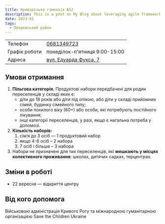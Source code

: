 ```yaml
---
title: Криворізька гімназія №52
description: This is a post on My Blog about leveraging agile frameworks.
date: 2023-01
tags:
  - Покровський район
---
```


<div class="centers--block">

|   |   |
|---|---|
| Телефон  | <a href="tel:0681349723">0681349723</a>   |
|Графік роботи   |  понеділок-п'ятниця 9:00-15:00 |
|Адреса | [вул. Едуарда Фукса, 7](https://goo.gl/maps/m5WjcHHAqC9jGcDw9)  |

</div>

## Умови отримання

1. **Пільгова категорія.** Продуктові набори передбачені для родин переселенців у складі яких є:
    - діти до 18 років або діти під опікою, або діти у складі прийомних сімей, будинку сімейного типу;
    - особи похилого віку (60+) або особи, які потребують постійного лікування;
    - інші категорії переселенців, у разі, якщо є нагальна потреба у допомозі.
2. **Кількість наборів:**
    1. сім’я до 3 осіб — 1 продуктовий набор  
    2. якщо 4-6 осіб – 2 набора
    3. 7 осіб і більше – 3 набора
3. Набори не призначені для тих переселенців, які **мешкають у місцях колективного проживання**: школах, дитячих садках, терцентрах.

## Зміни в роботі

- 22 вересня — відкриття центру

## Від кого допомога

Військовою адміністрація Кривого Рогу та міжнародною гуманітарною організацією Save the Children Ukraine
